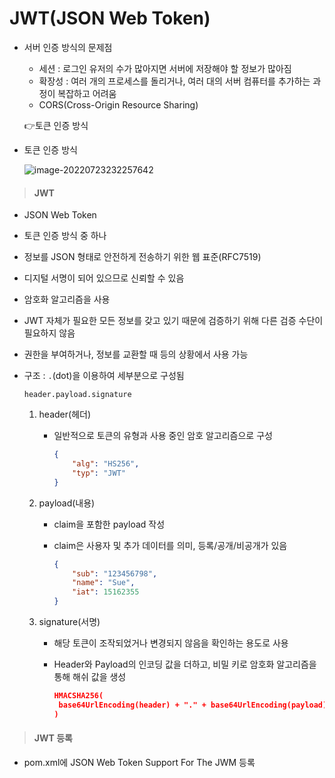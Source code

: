 # JWT(JSON Web Token)

- 서버 인증 방식의 문제점

  - 세션 : 로그인 유저의 수가 많아지면 서버에 저장해야 할 정보가 많아짐
  - 확장성 : 여러 개의 프로세스를 돌리거나, 여러 대의 서버 컴퓨터를 추가하는 과정이 복잡하고 어려움
  - CORS(Cross-Origin Resource Sharing)

  👉토큰 인증 방식

- 토큰 인증 방식

  ![image-20220723232257642](https://user-images.githubusercontent.com/97647987/180609275-93352ae8-4512-489d-9998-1bea32ec0af5.png)

  

> #### JWT

- JSON Web Token
- 토큰 인증 방식 중 하나
- 정보를 JSON 형태로 안전하게 전송하기 위한 웹 표준(RFC7519)
- 디지털 서명이 되어 있으므로 신뢰할 수 있음
- 암호화 알고리즘을 사용
- JWT 자체가 필요한 모든 정보를 갖고 있기 때문에 검증하기 위해 다른 검증 수단이 필요하지 않음
- 권한을 부여하거나, 정보를 교환할 때 등의 상황에서 사용 가능

- 구조 : `.`(dot)을 이용하여 세부분으로 구성됨

  ```
  header.payload.signature
  ```

  1. header(헤더)

     - 일반적으로 토큰의 유형과 사용 중인 암호 알고리즘으로 구성

       ```json
       {
           "alg": "HS256",
           "typ": "JWT"
       }
       ```

  2. payload(내용)

     - claim을 포함한 payload 작성

     - claim은 사용자 및 추가 데이터를 의미, 등록/공개/비공개가 있음

       ```json
       {
           "sub": "123456798",
           "name": "Sue",
           "iat": 15162355
       }
       ```

  3. signature(서명)

     - 해당 토큰이 조작되었거나 변경되지 않음을 확인하는 용도로 사용

     - Header와 Payload의 인코딩 값을 더하고, 비밀 키로 암호화 알고리즘을 통해 해쉬 값을 생성

       ```json
       HMACSHA256(
       	base64UrlEncoding(header) + "." + base64UrlEncoding(payload), secret
       )
       ```

       


> #### JWT 등록

- pom.xml에 JSON Web Token Support For The JWM 등록
